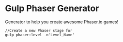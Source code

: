 Gulp Phaser Generator
==========

Generator to help you create awesome Phaser.io games!

```JS
//Create a new Phaser stage for
gulp phaser:level -n'Level_Name'
```
